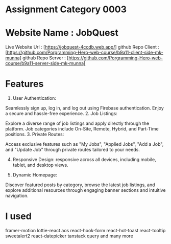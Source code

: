 # Assignment Category 0003

# Website Name : JobQuest
Live Website Url : [https://jobquest-4ccdb.web.app/]
github Repo Client : [https://github.com/Porgramming-Hero-web-course/b9a11-client-side-mk-munna]
github Repo Server : [https://github.com/Porgramming-Hero-web-course/b9a11-server-side-mk-munna]

# Features 

1. User Authentication: 

Seamlessly sign up, log in, and log out using Firebase authentication. Enjoy a secure and hassle-free experience.
2. Job Listings:

 Explore a diverse range of job listings and apply directly through the platform. Job categories include On-Site, Remote, Hybrid, and Part-Time positions.
3. Private Routes:

 Access exclusive features such as "My Jobs", "Applied Jobs", "Add a Job", and "Update Job" through private routes tailored to your needs.

4. Responsive Design: 
responsive across all devices, including mobile, tablet, and desktop views.

5. Dynamic Homepage:

 Discover featured posts by category, browse the latest job listings, and explore additional resources through engaging banner sections and intuitive navigation.

# I used
framer-motion
lottie-react
aos
react-hook-form
react-hot-toast
react-tooltip
sweetalert2
react-datepicker
tanstack query
and many more

